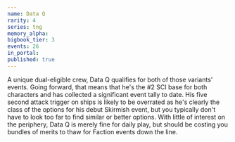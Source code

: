 ```yaml
---
name: Data Q
rarity: 4
series: tng
memory_alpha:
bigbook_tier: 3
events: 26
in_portal:
published: true
---
```


A unique dual-eligible crew, Data Q qualifies for both of those variants' events. Going forward, that means that he's the #2 SCI base for both characters and has collected a significant event tally to date. His five second attack trigger on ships is likely to be overrated as he's clearly the class of the options for his debut Skirmish event, but you typically don't have to look too far to find similar or better options. With little of interest on the periphery, Data Q is merely fine for daily play, but should be costing you bundles of merits to thaw for Faction events down the line.
